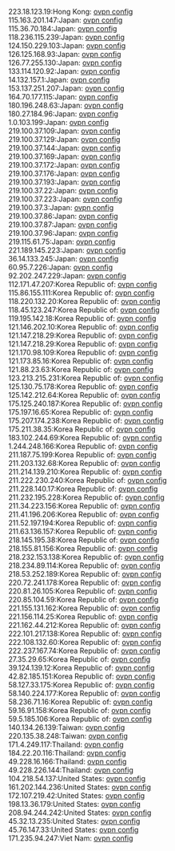 223.18.123.19:Hong Kong: [ovpn config](vpn/223_18_123_19.ovpn)  
115.163.201.147:Japan: [ovpn config](vpn/115_163_201_147.ovpn)  
115.36.70.184:Japan: [ovpn config](vpn/115_36_70_184.ovpn)  
118.236.115.239:Japan: [ovpn config](vpn/118_236_115_239.ovpn)  
124.150.229.103:Japan: [ovpn config](vpn/124_150_229_103.ovpn)  
126.125.168.93:Japan: [ovpn config](vpn/126_125_168_93.ovpn)  
126.77.255.130:Japan: [ovpn config](vpn/126_77_255_130.ovpn)  
133.114.120.92:Japan: [ovpn config](vpn/133_114_120_92.ovpn)  
14.132.157.1:Japan: [ovpn config](vpn/14_132_157_1.ovpn)  
153.137.251.207:Japan: [ovpn config](vpn/153_137_251_207.ovpn)  
164.70.177.115:Japan: [ovpn config](vpn/164_70_177_115.ovpn)  
180.196.248.63:Japan: [ovpn config](vpn/180_196_248_63.ovpn)  
180.27.184.96:Japan: [ovpn config](vpn/180_27_184_96.ovpn)  
1.0.103.199:Japan: [ovpn config](vpn/1_0_103_199.ovpn)  
219.100.37.109:Japan: [ovpn config](vpn/219_100_37_109.ovpn)  
219.100.37.129:Japan: [ovpn config](vpn/219_100_37_129.ovpn)  
219.100.37.144:Japan: [ovpn config](vpn/219_100_37_144.ovpn)  
219.100.37.169:Japan: [ovpn config](vpn/219_100_37_169.ovpn)  
219.100.37.172:Japan: [ovpn config](vpn/219_100_37_172.ovpn)  
219.100.37.176:Japan: [ovpn config](vpn/219_100_37_176.ovpn)  
219.100.37.193:Japan: [ovpn config](vpn/219_100_37_193.ovpn)  
219.100.37.22:Japan: [ovpn config](vpn/219_100_37_22.ovpn)  
219.100.37.223:Japan: [ovpn config](vpn/219_100_37_223.ovpn)  
219.100.37.3:Japan: [ovpn config](vpn/219_100_37_3.ovpn)  
219.100.37.86:Japan: [ovpn config](vpn/219_100_37_86.ovpn)  
219.100.37.87:Japan: [ovpn config](vpn/219_100_37_87.ovpn)  
219.100.37.96:Japan: [ovpn config](vpn/219_100_37_96.ovpn)  
219.115.61.75:Japan: [ovpn config](vpn/219_115_61_75.ovpn)  
221.189.145.223:Japan: [ovpn config](vpn/221_189_145_223.ovpn)  
36.14.133.245:Japan: [ovpn config](vpn/36_14_133_245.ovpn)  
60.95.7.226:Japan: [ovpn config](vpn/60_95_7_226.ovpn)  
92.202.247.229:Japan: [ovpn config](vpn/92_202_247_229.ovpn)  
112.171.47.207:Korea Republic of: [ovpn config](vpn/112_171_47_207.ovpn)  
115.86.155.111:Korea Republic of: [ovpn config](vpn/115_86_155_111.ovpn)  
118.220.132.20:Korea Republic of: [ovpn config](vpn/118_220_132_20.ovpn)  
118.45.123.247:Korea Republic of: [ovpn config](vpn/118_45_123_247.ovpn)  
119.195.142.18:Korea Republic of: [ovpn config](vpn/119_195_142_18.ovpn)  
121.146.202.10:Korea Republic of: [ovpn config](vpn/121_146_202_10.ovpn)  
121.147.218.29:Korea Republic of: [ovpn config](vpn/121_147_218_29.ovpn)  
121.147.218.29:Korea Republic of: [ovpn config](vpn/121_147_218_29.ovpn)  
121.170.98.109:Korea Republic of: [ovpn config](vpn/121_170_98_109.ovpn)  
121.173.85.16:Korea Republic of: [ovpn config](vpn/121_173_85_16.ovpn)  
121.88.23.63:Korea Republic of: [ovpn config](vpn/121_88_23_63.ovpn)  
123.213.215.231:Korea Republic of: [ovpn config](vpn/123_213_215_231.ovpn)  
125.130.75.178:Korea Republic of: [ovpn config](vpn/125_130_75_178.ovpn)  
125.142.212.64:Korea Republic of: [ovpn config](vpn/125_142_212_64.ovpn)  
175.125.240.187:Korea Republic of: [ovpn config](vpn/175_125_240_187.ovpn)  
175.197.16.65:Korea Republic of: [ovpn config](vpn/175_197_16_65.ovpn)  
175.207.174.238:Korea Republic of: [ovpn config](vpn/175_207_174_238.ovpn)  
175.211.38.35:Korea Republic of: [ovpn config](vpn/175_211_38_35.ovpn)  
183.102.244.69:Korea Republic of: [ovpn config](vpn/183_102_244_69.ovpn)  
1.244.248.166:Korea Republic of: [ovpn config](vpn/1_244_248_166.ovpn)  
211.187.75.199:Korea Republic of: [ovpn config](vpn/211_187_75_199.ovpn)  
211.203.132.68:Korea Republic of: [ovpn config](vpn/211_203_132_68.ovpn)  
211.214.139.210:Korea Republic of: [ovpn config](vpn/211_214_139_210.ovpn)  
211.222.230.240:Korea Republic of: [ovpn config](vpn/211_222_230_240.ovpn)  
211.228.140.17:Korea Republic of: [ovpn config](vpn/211_228_140_17.ovpn)  
211.232.195.228:Korea Republic of: [ovpn config](vpn/211_232_195_228.ovpn)  
211.34.223.156:Korea Republic of: [ovpn config](vpn/211_34_223_156.ovpn)  
211.41.196.206:Korea Republic of: [ovpn config](vpn/211_41_196_206.ovpn)  
211.52.197.194:Korea Republic of: [ovpn config](vpn/211_52_197_194.ovpn)  
211.63.136.157:Korea Republic of: [ovpn config](vpn/211_63_136_157.ovpn)  
218.145.195.38:Korea Republic of: [ovpn config](vpn/218_145_195_38.ovpn)  
218.155.81.156:Korea Republic of: [ovpn config](vpn/218_155_81_156.ovpn)  
218.232.153.138:Korea Republic of: [ovpn config](vpn/218_232_153_138.ovpn)  
218.234.89.114:Korea Republic of: [ovpn config](vpn/218_234_89_114.ovpn)  
218.53.252.189:Korea Republic of: [ovpn config](vpn/218_53_252_189.ovpn)  
220.72.241.178:Korea Republic of: [ovpn config](vpn/220_72_241_178.ovpn)  
220.81.26.105:Korea Republic of: [ovpn config](vpn/220_81_26_105.ovpn)  
220.85.104.59:Korea Republic of: [ovpn config](vpn/220_85_104_59.ovpn)  
221.155.131.162:Korea Republic of: [ovpn config](vpn/221_155_131_162.ovpn)  
221.156.114.25:Korea Republic of: [ovpn config](vpn/221_156_114_25.ovpn)  
221.162.44.212:Korea Republic of: [ovpn config](vpn/221_162_44_212.ovpn)  
222.101.217.138:Korea Republic of: [ovpn config](vpn/222_101_217_138.ovpn)  
222.108.132.60:Korea Republic of: [ovpn config](vpn/222_108_132_60.ovpn)  
222.237.167.74:Korea Republic of: [ovpn config](vpn/222_237_167_74.ovpn)  
27.35.29.65:Korea Republic of: [ovpn config](vpn/27_35_29_65.ovpn)  
39.124.139.12:Korea Republic of: [ovpn config](vpn/39_124_139_12.ovpn)  
42.82.185.151:Korea Republic of: [ovpn config](vpn/42_82_185_151.ovpn)  
58.127.33.175:Korea Republic of: [ovpn config](vpn/58_127_33_175.ovpn)  
58.140.224.177:Korea Republic of: [ovpn config](vpn/58_140_224_177.ovpn)  
58.236.71.16:Korea Republic of: [ovpn config](vpn/58_236_71_16.ovpn)  
59.16.91.158:Korea Republic of: [ovpn config](vpn/59_16_91_158.ovpn)  
59.5.185.106:Korea Republic of: [ovpn config](vpn/59_5_185_106.ovpn)  
140.134.26.139:Taiwan: [ovpn config](vpn/140_134_26_139.ovpn)  
220.135.38.248:Taiwan: [ovpn config](vpn/220_135_38_248.ovpn)  
171.4.249.117:Thailand: [ovpn config](vpn/171_4_249_117.ovpn)  
184.22.20.116:Thailand: [ovpn config](vpn/184_22_20_116.ovpn)  
49.228.16.166:Thailand: [ovpn config](vpn/49_228_16_166.ovpn)  
49.228.226.144:Thailand: [ovpn config](vpn/49_228_226_144.ovpn)  
104.218.54.137:United States: [ovpn config](vpn/104_218_54_137.ovpn)  
161.202.144.236:United States: [ovpn config](vpn/161_202_144_236.ovpn)  
172.107.219.42:United States: [ovpn config](vpn/172_107_219_42.ovpn)  
198.13.36.179:United States: [ovpn config](vpn/198_13_36_179.ovpn)  
208.94.244.242:United States: [ovpn config](vpn/208_94_244_242.ovpn)  
45.32.13.235:United States: [ovpn config](vpn/45_32_13_235.ovpn)  
45.76.147.33:United States: [ovpn config](vpn/45_76_147_33.ovpn)  
171.235.94.247:Viet Nam: [ovpn config](vpn/171_235_94_247.ovpn)  
